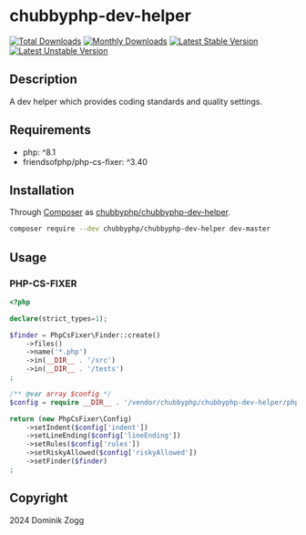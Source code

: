# chubbyphp-dev-helper

[![Total Downloads](https://poser.pugx.org/chubbyphp/chubbyphp-dev-helper/downloads.png)](https://packagist.org/packages/chubbyphp/chubbyphp-dev-helper)
[![Monthly Downloads](https://poser.pugx.org/chubbyphp/chubbyphp-dev-helper/d/monthly)](https://packagist.org/packages/chubbyphp/chubbyphp-dev-helper)
[![Latest Stable Version](https://poser.pugx.org/chubbyphp/chubbyphp-dev-helper/v/stable.png)](https://packagist.org/packages/chubbyphp/chubbyphp-dev-helper)
[![Latest Unstable Version](https://poser.pugx.org/chubbyphp/chubbyphp-dev-helper/v/unstable)](https://packagist.org/packages/chubbyphp/chubbyphp-dev-helper)

## Description

A dev helper which provides coding standards and quality settings.

## Requirements

 * php: ^8.1
 * friendsofphp/php-cs-fixer: ^3.40

## Installation

Through [Composer](http://getcomposer.org) as [chubbyphp/chubbyphp-dev-helper][1].

```sh
composer require --dev chubbyphp/chubbyphp-dev-helper dev-master
```

## Usage

### PHP-CS-FIXER

```php
<?php

declare(strict_types=1);

$finder = PhpCsFixer\Finder::create()
    ->files()
    ->name('*.php')
    ->in(__DIR__ . '/src')
    ->in(__DIR__ . '/tests')
;

/** @var array $config */
$config = require __DIR__ . '/vendor/chubbyphp/chubbyphp-dev-helper/phpcs.php';

return (new PhpCsFixer\Config)
    ->setIndent($config['indent'])
    ->setLineEnding($config['lineEnding'])
    ->setRules($config['rules'])
    ->setRiskyAllowed($config['riskyAllowed'])
    ->setFinder($finder)
;
```

## Copyright

2024 Dominik Zogg

[1]: https://packagist.org/packages/chubbyphp/chubbyphp-dev-helper
